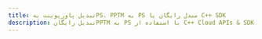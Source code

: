 ---title: تبدیل پاورپوینت بهPS، PPTM به PS مبدل رایگان یا C++ SDKdescription: تبدیل رایگانPPTM به PS با استفاده از C++ Cloud APIs & SDK. همچنین اسناد Microsoft PowerPoint را در Cloud ایجاد، ویرایش و رندر کنید.---